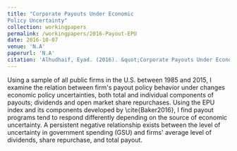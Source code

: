 ```yaml
---
title: "Corporate Payouts Under Economic
Policy Uncertainty"
collection: workingpapers
permalink: /workingpapers/2016-Payout-EPU
date: 2016-10-07
venue: 'N.A'
paperurl: 'N.A'
citation: 'Alhudhaif, Eyad. (2016). &quot;Corporate Payouts Under Economic Policy Uncertainty&quot;. <i>Working Paper</i>.'
---
```

Using a sample of all public firms in the U.S. between 1985 and 2015, I examine the relation between firm's payout policy behavior under changes economic policy uncertainties, both total and individual components of payouts; dividends and open market share repurchases. Using the EPU index and its components developed by \cite{Baker2016}, I find payout programs tend to respond differently depending on the source of economic uncertainty. A persistent negative relationship exists between the level of uncertainty in government spending (GSU) and firms' average level of dividends, share repurchase, and total payout.